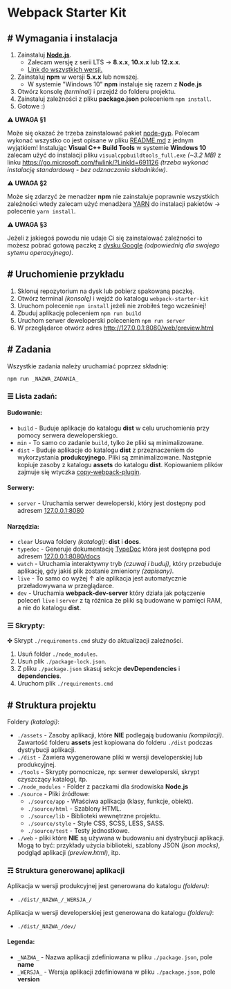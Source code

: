 
# Webpack Starter Kit

## # Wymagania i instalacja

1. Zainstaluj **[Node.js](https://nodejs.org)**.
	- Zalecam wersję z serii LTS → **8.x.x**, **10.x.x** lub **12.x.x**.
	- [Link do wszystkich wersji.](https://nodejs.org/dist/)
2. Zainstaluj **npm** w wersji **5.x.x** lub nowszej.
	- W systemie "Windows 10" **npm** instaluje się razem z **Node.js**
3. Otwórz konsolę _(terminal)_ i przejdź do folderu projektu.
4. Zainstaluj zależności z pliku **package.json** poleceniem `npm install`.
5. Gotowe :)


**⚠ UWAGA §1**

Może się okazać że trzeba zainstalować pakiet [node-gyp](https://github.com/nodejs/node-gyp).
Polecam wykonać wszystko co jest opisane w pliku [README.md](https://github.com/nodejs/node-gyp/blob/master/README.md) z jednym wyjątkiem!
Instalując **Visual C++ Build Tools** w systemie **Windows 10** zalecam użyć do instalacji  pliku `visualcppbuildtools_full.exe` _(~3.2 MB)_ z linku https://go.microsoft.com/fwlink/?LinkId=691126 _(trzeba wykonać instalację standardową - bez odznaczania składników)_.

**⚠ UWAGA §2**

Może się zdarzyć że menadżer **npm** nie zainstaluje poprawnie wszystkich zależności wtedy zalecam użyć menadżera [YARN](https://yarnpkg.com) do instalacji pakietów → polecenie `yarn install`.

**⚠ UWAGA §3**

Jeżeli z jakiegoś powodu nie udaje Ci się zainstalować zależności to możesz pobrać gotową paczkę z [dysku Google](https://drive.google.com/open?id=1gfhYWpUEnx3A1tTbjqwIAC-q8KWLMfqN) _(odpowiednią dla swojego sytemu operacyjnego)_.


## # Uruchomienie przykładu

 1. Sklonuj repozytorium na dysk lub pobierz spakowaną paczkę.
 2. Otwórz terminal *(konsolę)* i wejdź do katalogu `webpack-starter-kit`
 3. Uruchom polecenie `npm install` jeżeli nie zrobiłeś tego wcześniej!
 4. Zbuduj aplikację poleceniem `npm run build`
 5. Uruchom serwer deweloperski poleceniem `npm run server`
 6. W przeglądarce otwórz adres http://127.0.0.1:8080/web/preview.html


## # Zadania

Wszystkie zadania należy uruchamiać poprzez składnię:

```
npm run _NAZWA_ZADANIA_
```

### ☰ Lista zadań:

#### Budowanie:

- `build` - Buduje aplikacje do katalogu **dist** w celu uruchomienia przy pomocy serwera deweloperskiego.
- `min` - To samo co zadanie `build`, tylko że pliki są minimalizowane.
- `dist` - Buduje aplikacje do katalogu **dist** z przeznaczeniem do wykorzystania **produkcyjnego**. Pliki są zminimalizowane. Następnie kopiuje zasoby z katalogu **assets** do katalogu **dist**. Kopiowaniem plików zajmuje się wtyczka [copy-webpack-plugin](https://github.com/webpack-contrib/copy-webpack-plugin).

#### Serwery:

- `server` - Uruchamia serwer deweloperski, który jest dostępny pod adresem [127.0.0.1:8080](http://127.0.0.1:8080)

#### Narzędzia:

- `clear` Usuwa foldery _(katalogi)_: **dist** i **docs**.
- `typedoc` - Generuje dokumentację [TypeDoc](http://typedoc.org) która jest dostępna pod adresem [127.0.0.1:8080/docs](http://127.0.0.1:8080/docs)
- `watch` - Uruchamia interaktywny tryb _(czuwaj i buduj)_, który przebuduje aplikację, gdy jakiś plik zostanie zmieniony _(zapisany)_.
- `live` - To samo co wyżej ↑ ale aplikacja jest automatycznie przeładowywana w przeglądarce.
- `dev` - Uruchamia **webpack-dev-server** który działa jak połączenie poleceń `live` i `server` z tą różnica że pliki są budowane w pamięci RAM, a nie do katalogu **dist**.

### ☰ Skrypty:

✤ Skrypt `./requirements.cmd` służy do aktualizacji zależności.

 1. Usuń folder `./node_modules`.
 2. Usuń plik `./package-lock.json`.
 3. Z pliku `./package.json` skasuj sekcje **devDependencies** i **dependencies**.
 4. Uruchom plik `./requirements.cmd`


## # Struktura projektu

Foldery _(katalogi)_:

- `./assets` - Zasoby aplikacji, które **NIE** podlegają budowaniu _(kompilacji)_. Zawartość folderu **assets** jest kopiowana do folderu `./dist` podczas dystrybucji aplikacji.
- `./dist` - Zawiera wygenerowane pliki w wersji developerskiej lub produkcyjnej.
- `./tools` - Skrypty pomocnicze, np: serwer deweloperski, skrypt czyszczący katalogi, itp.
- `./node_modules` - Folder z paczkami dla środowiska **Node.js**
- `./source` - Pliki źródłowe:
	- `./source/app` - Właściwa aplikacja (klasy, funkcje, obiekt).
	- `./source/html` - Szablony HTML.
	- `./source/lib` - Biblioteki wewnętrzne projektu.
	- `./source/style` - Style CSS, SCSS, LESS, SASS.
	- `./source/test` - Testy jednostkowe.
- `./web` - pliki które **NIE** są używana w budowaniu ani dystrybucji aplikacji. Mogą to być: przykłady użycia biblioteki, szablony JSON _(json mocks)_, podgląd aplikacji _(preview.html)_, itp.


### ☶ Struktura generowanej aplikacji

Aplikacja w wersji produkcyjnej jest generowana do katalogu _(folderu)_:

 - `./dist/_NAZWA_/_WERSJA_/`

Aplikacja w wersji developerskiej jest generowana do katalogu _(folderu)_:

 - `./dist/_NAZWA_/dev/`

#### Legenda:

 - `_NAZWA_` - Nazwa aplikacji zdefiniowana w pliku `./package.json`, pole **name**
 - `_WERSJA_` - Wersja aplikacji zdefiniowana w pliku `./package.json`, pole **version**
 